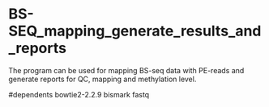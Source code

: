 # BS-SEQ_mapping_generate_results_and_reports

The program can be used for mapping BS-seq data with PE-reads and generate reports for QC, mapping and methylation level.

#dependents
bowtie2-2.2.9
bismark
fastq
